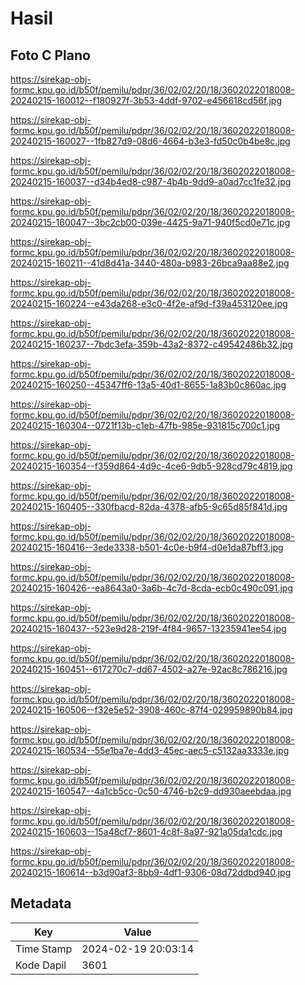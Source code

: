 # Hasil

## Foto C Plano

https://sirekap-obj-formc.kpu.go.id/b50f/pemilu/pdpr/36/02/02/20/18/3602022018008-20240215-160012--f180927f-3b53-4ddf-9702-e456618cd56f.jpg

https://sirekap-obj-formc.kpu.go.id/b50f/pemilu/pdpr/36/02/02/20/18/3602022018008-20240215-160027--1fb827d9-08d6-4664-b3e3-fd50c0b4be8c.jpg

https://sirekap-obj-formc.kpu.go.id/b50f/pemilu/pdpr/36/02/02/20/18/3602022018008-20240215-160037--d34b4ed8-c987-4b4b-9dd9-a0ad7cc1fe32.jpg

https://sirekap-obj-formc.kpu.go.id/b50f/pemilu/pdpr/36/02/02/20/18/3602022018008-20240215-160047--3bc2cb00-039e-4425-9a71-940f5cd0e71c.jpg

https://sirekap-obj-formc.kpu.go.id/b50f/pemilu/pdpr/36/02/02/20/18/3602022018008-20240215-160211--41d8d41a-3440-480a-b983-26bca9aa88e2.jpg

https://sirekap-obj-formc.kpu.go.id/b50f/pemilu/pdpr/36/02/02/20/18/3602022018008-20240215-160224--e43da268-e3c0-4f2e-af9d-f39a453120ee.jpg

https://sirekap-obj-formc.kpu.go.id/b50f/pemilu/pdpr/36/02/02/20/18/3602022018008-20240215-160237--7bdc3efa-359b-43a2-8372-c49542486b32.jpg

https://sirekap-obj-formc.kpu.go.id/b50f/pemilu/pdpr/36/02/02/20/18/3602022018008-20240215-160250--45347ff6-13a5-40d1-8655-1a83b0c860ac.jpg

https://sirekap-obj-formc.kpu.go.id/b50f/pemilu/pdpr/36/02/02/20/18/3602022018008-20240215-160304--0721f13b-c1eb-47fb-985e-931815c700c1.jpg

https://sirekap-obj-formc.kpu.go.id/b50f/pemilu/pdpr/36/02/02/20/18/3602022018008-20240215-160354--f359d864-4d9c-4ce6-9db5-928cd79c4819.jpg

https://sirekap-obj-formc.kpu.go.id/b50f/pemilu/pdpr/36/02/02/20/18/3602022018008-20240215-160405--330fbacd-82da-4378-afb5-9c65d85f841d.jpg

https://sirekap-obj-formc.kpu.go.id/b50f/pemilu/pdpr/36/02/02/20/18/3602022018008-20240215-160416--3ede3338-b501-4c0e-b9f4-d0e1da87bff3.jpg

https://sirekap-obj-formc.kpu.go.id/b50f/pemilu/pdpr/36/02/02/20/18/3602022018008-20240215-160426--ea8643a0-3a6b-4c7d-8cda-ecb0c490c091.jpg

https://sirekap-obj-formc.kpu.go.id/b50f/pemilu/pdpr/36/02/02/20/18/3602022018008-20240215-160437--523e9d28-219f-4f84-9657-13235941ee54.jpg

https://sirekap-obj-formc.kpu.go.id/b50f/pemilu/pdpr/36/02/02/20/18/3602022018008-20240215-160451--617270c7-dd67-4502-a27e-92ac8c786216.jpg

https://sirekap-obj-formc.kpu.go.id/b50f/pemilu/pdpr/36/02/02/20/18/3602022018008-20240215-160506--f32e5e52-3908-460c-87f4-029959890b84.jpg

https://sirekap-obj-formc.kpu.go.id/b50f/pemilu/pdpr/36/02/02/20/18/3602022018008-20240215-160534--55e1ba7e-4dd3-45ec-aec5-c5132aa3333e.jpg

https://sirekap-obj-formc.kpu.go.id/b50f/pemilu/pdpr/36/02/02/20/18/3602022018008-20240215-160547--4a1cb5cc-0c50-4746-b2c9-dd930aeebdaa.jpg

https://sirekap-obj-formc.kpu.go.id/b50f/pemilu/pdpr/36/02/02/20/18/3602022018008-20240215-160603--15a48cf7-8601-4c8f-8a97-921a05da1cdc.jpg

https://sirekap-obj-formc.kpu.go.id/b50f/pemilu/pdpr/36/02/02/20/18/3602022018008-20240215-160614--b3d90af3-8bb9-4df1-9306-08d72ddbd940.jpg


## Metadata

| Key        | Value               |
| ---------- | ------------------- |
| Time Stamp | 2024-02-19 20:03:14 |
| Kode Dapil | 3601                |



